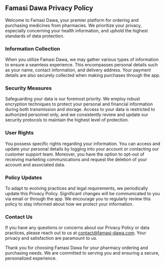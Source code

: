 ## Famasi Dawa Privacy Policy

Welcome to Famasi Dawa, your premier platform for ordering and purchasing medicines from pharmacies. We prioritize your privacy, especially concerning your health information, and uphold the highest standards of data protection.

### Information Collection

When you utilize Famasi Dawa, we may gather various types of information to ensure a seamless experience. This encompasses personal details such as your name, contact information, and delivery address. Your payment details are also securely collected when making purchases through the app.

### Security Measures

Safeguarding your data is our foremost priority. We employ robust encryption techniques to protect your personal and financial information during both transmission and storage. Access to your data is restricted to authorized personnel only, and we consistently review and update our security protocols to maintain the highest level of protection.

### User Rights

You possess specific rights regarding your information. You can access and update your personal details by logging into your account or contacting our customer support team. Moreover, you have the option to opt-out of receiving marketing communications and request the deletion of your account and associated data.

### Policy Updates

To adapt to evolving practices and legal requirements, we periodically update this Privacy Policy. Significant changes will be communicated to you via email or through the app. We encourage you to regularly review this policy to stay informed about how we protect your information.

### Contact Us

If you have any questions or concerns about our Privacy Policy or data practices, please reach out to us at contact@famasi-dawa.com. Your privacy and satisfaction are paramount to us.

Thank you for choosing Famasi Dawa for your pharmacy ordering and purchasing needs. We are committed to serving you and ensuring a secure, personalized experience.
